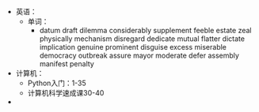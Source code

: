 - 英语：
	- 单词：
		- datum
		  draft
		  dilemma
		  considerably
		  supplement
		  feeble
		  estate
		  zeal
		  physically
		  mechanism
		  disregard
		  dedicate
		  mutual
		  flatter
		  dictate
		  implication
		  genuine
		  prominent
		  disguise
		  excess
		  miserable
		  democracy
		  outbreak
		  assure
		  mayor
		  moderate
		  defer
		  assembly
		  manifest
		  penalty
- 计算机：
	- Python入门：1-35
	- 计算机科学速成课30-40
-